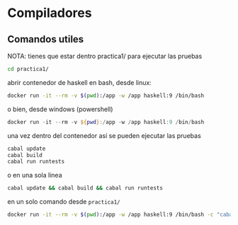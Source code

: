# Compiladores

## Comandos utiles

NOTA: tienes que estar dentro practica1/ para ejecutar las pruebas 

```bash
cd practica1/
```

abrir contenedor de haskell en bash, desde linux:
```bash
docker run -it --rm -v $(pwd):/app -w /app haskell:9 /bin/bash
```

o bien, desde windows (powershell)
```powershell
docker run -it --rm -v ${pwd}:/app -w /app haskell:9 /bin/bash
```

una vez dentro del contenedor así se pueden ejecutar las pruebas
```bash
cabal update
cabal build
cabal run runtests
```

o en una sola linea
```bash
cabal update && cabal build && cabal run runtests
```

en un solo comando desde `practica1/`
```bash
docker run -it --rm -v $(pwd):/app -w /app haskell:9 /bin/bash -c "cabal update && cabal build && cabal run runtests"
```